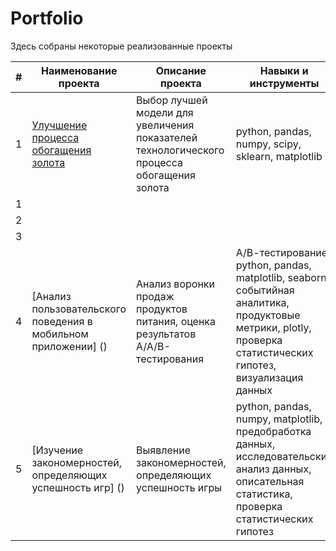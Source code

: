 # Portfolio

Здесь собраны некоторые реализованные проекты

| #    | Наименование проекта                | Описание проекта                                                     | Навыки и инструменты                                                                     |
| ---- | ------------------------------------------------------------ | ------------------------------------------------------------ | ------------------------------------------------------------ |
| 1   | [Улучшение процесса обогащения золота](https://github.com/aq2003/Portfolio/tree/main/Gold%20Recovery) | Выбор лучшей модели для увеличения <br/>показателей технологического процесса <br/>обогащения золота | python, pandas, numpy, scipy, sklearn, matplotlib       |
| 1   |
| 2   |
| 3   |
| 4   | [Анализ пользовательского поведения в мобильном приложении] () | Анализ воронки продаж продуктов питания, оценка результатов A/A/B-тестирования | A/В-тестирование, python, pandas, matplotlib, seaborn, событийная аналитика, продуктовые метрики, plotly, проверка статистических гипотез, визуализация данных |
| 5   | [Изучение закономерностей, определяющих успешность игр] () |Выявление закономерностей, определяющих успешность игры | python, pandas, numpy, matplotlib, предобработка данных, исследовательский анализ данных, описательная статистика, проверка статистических гипотез |

